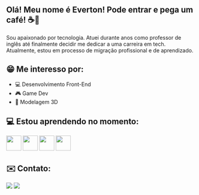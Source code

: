 ## Olá! Meu nome é Everton! Pode entrar e pega um café! ☕👋

Sou apaixonado por tecnologia. Atuei durante anos como professor de inglês até finalmente decidir me dedicar a uma carreira em tech. Atualmente, estou em processo de migração profissional e de aprendizado.

## 😁 Me interesso por:
- 💻 Desenvolvimento Front-End
- 🎮 Game Dev
- :black_square_button: Modelagem 3D

## 💻 Estou aprendendo no momento: 
<img src="https://cdn.jsdelivr.net/gh/devicons/devicon@latest/icons/html5/html5-plain-wordmark.svg" width="40" height="40"/> <img src="https://cdn.jsdelivr.net/gh/devicons/devicon@latest/icons/css3/css3-plain-wordmark.svg" width="40" height="40"/> <img src="https://cdn.jsdelivr.net/gh/devicons/devicon@latest/icons/javascript/javascript-plain.svg" width="40" height="40"/> <img src="https://cdn.jsdelivr.net/gh/devicons/devicon@latest/icons/csharp/csharp-original.svg" width="40" height="40"/>

## ✉️ Contato:

<div>
<a href = "mailto:eamissiagia@gmail.com"><img loading="lazy" src="https://img.shields.io/badge/Gmail-D14836?style=for-the-badge&logo=gmail&logoColor=white" target="_blank"></a>
<a href="https://www.linkedin.com/in/everton-augusto-missiagia-391936162" target="_blank"><img loading="lazy" src="https://img.shields.io/badge/-LinkedIn-%230077B5?style=for-the-badge&logo=linkedin&logoColor=white" target="_blank"></a>   
